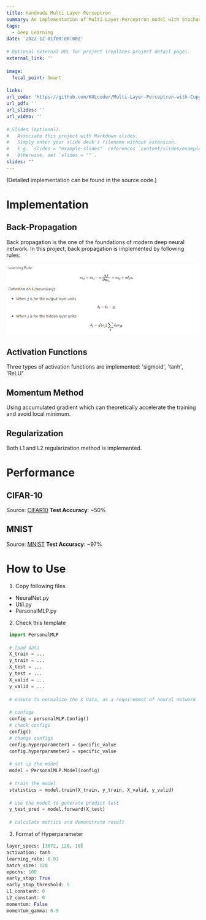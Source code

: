 ```yaml
---
title: Handmade Multi Layer Perceptron
summary: An implementation of Multi-Layer-Perceptron model with Stochastic Gradient Descent with CuPy. And designed to be easy to reuse.
tags:
  - Deep Learning
date: '2022-12-01T00:00:00Z'

# Optional external URL for project (replaces project detail page).
external_link: ''

image:
  focal_point: Smart

links:
url_code: 'https://github.com/KULcoder/Multi-Layer-Perceptron-with-Cupy-and-Application'
url_pdf: ''
url_slides: ''
url_video: ''

# Slides (optional).
#   Associate this project with Markdown slides.
#   Simply enter your slide deck's filename without extension.
#   E.g. `slides = "example-slides"` references `content/slides/example-slides.md`.
#   Otherwise, set `slides = ""`.
slides: ""
---
```

(Detailed implementation can be found in the source code.)

# Implementation

## Back-Propagation
Back propagation is the one of the foundations of modern deep neural network. In this project, back propagation is implemented by following rules:

![Learning Rule](images/formula.png)  

## Activation Functions
Three types of activation functions are implemented: 'sigmoid', 'tanh', 'ReLU'

## Momentum Method
Using accumulated gradient which can theoretically accelerate the training and avoid local minimum.

## Regularization
Both L1 and L2 regularization method is implemented.

# Performance

## CIFAR-10
Source: [CIFAR10](https://www.cs.toronto.edu/~kriz/cifar-10-python.tar.gz)
**Test Accuracy**: ~50%

## MNIST
Source: [MNIST](https://www.openml.org/search?type=data&status=active&id=554)
**Test Accuracy**: ~97%

# How to Use
1. Copy following files
  - NeuralNet.py
  - Util.py
  - PersonalMLP.py
2. Check this template

  ```python
   import PersonalMLP
   
   # load data 
   X_train = ...
   y_train = ...
   X_test = ...
   y_test = ...
   X_valid = ...
   y_valid = ...
   
   # ensure to normalize the X data, as a requirement of neural network
   
   # configs
   config = personalMLP.Config()
   # check configs
   config()
   # change configs
   config.hyperparameter1 = specific_value
   config.hyperparameter2 = specific_value
   
   # set up the model
   model = PersonalMLP.Model(config)
   
   # train the model
   statistics = model.train(X_train, y_train, X_valid, y_valid)
   
   # use the model to generate predict test
   y_test_pred = model.forward(X_test)
   
   # calculate matrics and demonstrate result
   ```

3. Format of Hyperparameter
  ```python
  layer_specs: [3072, 128, 10]
  activation: tanh
  learning_rate: 0.01
  batch_size: 128
  epochs: 100
  early_stop: True
  early_stop_threshold: 5
  L1_constant: 0
  L2_constant: 0
  momentum: False
  momentum_gamma: 0.9
  ```
